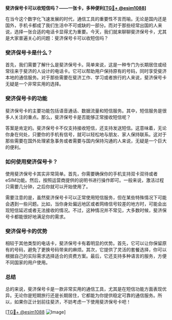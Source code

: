 **斐济保号卡可以收短信吗？——一张卡，多种便利[[TG💪+ @esim1088](https://t.me/s/esim1088)]**

在当今这个数字化飞速发展的时代，通信工具的重要性不言而喻。无论是国内还是国外，手机卡都成了我们生活中不可或缺的一部分。而对于那些经常出国的人来说，选择一张合适的电话卡显得尤为重要。今天，我们就来聊聊斐济保号卡，尤其是大家普遍关心的问题：斐济保号卡可以收短信吗？

### 斐济保号卡是什么？

首先，我们需要了解什么是斐济保号卡。简单来说，这是一种专门为长期居住或经常往来于斐济的人设计的电话卡。它可以帮助用户保持原有的号码，同时享受斐济本地的通信服务。对于那些需要在斐济工作、学习或者旅行的人来说，斐济保号卡无疑是一个非常实用的选择。

### 斐济保号卡的功能

斐济保号卡的主要功能包括语音通话、数据流量和短信服务。其中，短信服务是很多人关注的重点。那么，斐济保号卡是否能够正常接收短信呢？

答案是肯定的。斐济保号卡不仅支持接收短信，还支持发送短信。这意味着，无论你身在何处，只要你的手机有信号，就可以轻松地与朋友、家人保持联系。这对于那些需要在国外处理紧急事务或者需要与国内保持沟通的人来说，无疑是一个巨大的便利。

### 如何使用斐济保号卡？

使用斐济保号卡其实非常简单。首先，你需要确保你的手机支持双卡双待或者eSIM功能。然后，按照运营商提供的说明书进行操作即可。一般来说，激活过程只需要几分钟，之后你就可以开始使用了。

需要注意的是，虽然斐济保号卡可以正常使用短信服务，但在某些特殊情况下可能会遇到一些问题。比如，当你身处偏远地区或者网络信号较差的地方时，可能会出现短信延迟或者无法接收的情况。不过，这种情况并不常见，大多数时候，斐济保号卡都能很好地满足你的需求。

### 斐济保号卡的优势

相较于其他类型的电话卡，斐济保号卡有着明显的优势。首先，它可以让你保留原有的号码，避免了更换号码带来的麻烦。其次，它提供了灵活的套餐选择，你可以根据自己的实际需求选择适合的资费方案。最后，它还支持多种语言的服务，方便不同国家的用户使用。

### 总结

总的来说，斐济保号卡是一款非常实用的通信工具，尤其是在短信功能方面表现优异。无论你是短期旅行还是长期居住，它都能为你提供稳定可靠的通信服务。所以，如果你正计划前往斐济，不妨考虑一下使用斐济保号卡吧！

[[TG💪+ @esim1088](https://t.me/s/esim1088) ![Image](https://i.postimg.cc/4NQfJmqS/Snipaste-2025-05-13-00-14-12.png)]